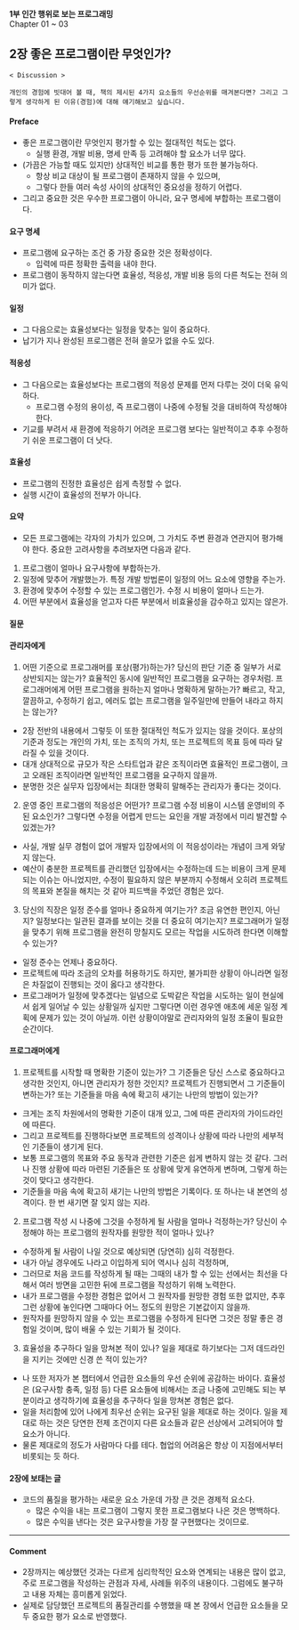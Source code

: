 **1부 인간 행위로 보는 프로그래밍**<br/>
Chapter 01 ~ 03

## 2장 좋은 프로그램이란 무엇인가?
```
< Discussion >

개인의 경험에 빗대어 볼 때, 책의 제시된 4가지 요소들의 우선순위를 매겨본다면? 그리고 그렇게 생각하게 된 이유(경험)에 대해 얘기해보고 싶습니다.
```

#### Preface
- 좋은 프로그램이란 무엇인지 평가할 수 있는 절대적인 척도는 없다.
  - 실행 환경, 개발 비용, 명세 만족 등 고려해야 할 요소가 너무 많다.
- (가끔은 가능할 때도 있지만) 상대적인 비교를 통한 평가 또한 불가능하다.
  - 항상 비교 대상이 될 프로그램이 존재하지 않을 수 있으며,
  - 그렇다 한들 여러 속성 사이의 상대적인 중요성을 정하기 어렵다.
- 그리고 중요한 것은 우수한 프로그램이 아니라, 요구 명세에 부합하는 프로그램이다.

#### 요구 명세
- 프로그램에 요구하는 조건 중 가장 중요한 것은 정확성이다.
  - 입력에 따른 정확한 출력을 내야 한다.
- 프로그램이 동작하지 않는다면 효율성, 적응성, 개발 비용 등의 다른 척도는 전혀 의미가 없다.

#### 일정
- 그 다음으로는 효율성보다는 일정을 맞추는 일이 중요하다.
- 납기가 지나 완성된 프로그램은 전혀 쓸모가 없을 수도 있다.

#### 적응성
- 그 다음으로는 효율성보다는 프로그램의 적응성 문제를 먼저 다루는 것이 더욱 유익하다.
  - 프로그램 수정의 용이성, 즉 프로그램이 나중에 수정될 것을 대비하여 작성해야 한다.
- 기교를 부려서 새 환경에 적응하기 어려운 프로그램 보다는 일반적이고 추후 수정하기 쉬운 프로그램이 더 낫다.

#### 효율성
- 프로그램의 진정한 효율성은 쉽게 측정할 수 없다.
- 실행 시간이 효율성의 전부가 아니다.

#### 요약
- 모든 프로그램에는 각자의 가치가 있으며, 그 가치도 주변 환경과 연관지어 평가해야 한다. 중요한 고려사항을 추려보자면 다음과 같다.
1. 프로그램이 얼마나 요구사항에 부합하는가.
2. 일정에 맞추어 개발했는가. 특정 개발 방법론이 일정의 어느 요소에 영향을 주는가.
3. 환경에 맞추어 수정할 수 있는 프로그램인가. 수정 시 비용이 얼마나 드는가.
4. 어떤 부분에서 효율성을 얻고자 다른 부분에서 비효율성을 감수하고 있지는 않은가.

#### 질문

#### 관리자에게
1. 어떤 기준으로 프로그래머를 포상(평가)하는가? 당신의 판단 기준 중 일부가 서로 상반되지는 않는가? 효율적인 동시에 일반적인 프로그램을 요구하는 경우처럼. 프로그래머에게 어떤 프로그램을 원하는지 얼마나 명확하게 말하는가? 빠르고, 작고, 깔끔하고, 수정하기 쉽고, 에러도 없는 프로그램을 일주일만에 만들어 내라고 하지는 않는가?
- 2장 전반의 내용에서 그렇듯 이 또한 절대적인 척도가 있지는 않을 것이다. 포상의 기준과 정도는 개인의 가치, 또는 조직의 가치, 또는 프로젝트의 목표 등에 따라 달라질 수 있을 것이다.
- 대개 상대적으로 규모가 작은 스타트업과 같은 조직이라면 효율적인 프로그램이, 크고 오래된 조직이라면 일반적인 프로그램을 요구하지 않을까.
- 분명한 것은 실무자 입장에서는 최대한 명확히 말해주는 관리자가 좋다는 것이다.

2. 운영 중인 프로그램의 적응성은 어떤가? 프로그램 수정 비용이 시스템 운영비의 주된 요소인가? 그렇다면 수정을 어렵게 만드는 요인을 개발 과정에서 미리 발견할 수 있겠는가?
- 사실, 개발 실무 경험이 없어 개발자 입장에서의 이 적응성이라는 개념이 크게 와닿지 않는다.
- 예산이 충분한 프로젝트를 관리했던 입장에서는 수정하는데 드는 비용이 크게 문제되는 이슈는 아니었지만, 수정이 필요하지 않은 부분까지 수정해서 오히려 프로젝트의 목표와 본질을 해치는 것 같아 피드백을 주었던 경험은 있다.

3. 당신의 직장은 일정 준수를 얼마나 중요하게 여기는가? 조금 유연한 편인지, 아닌지? 일정보다는 일관된 결과를 보이는 것을 더 중요히 여기는지? 프로그래머가 일정을 맞추기 위해 프로그램을 완전히 망칠지도 모르는 작업을 시도하려 한다면 이해할 수 있는가?
- 일정 준수는 언제나 중요하다.
- 프로젝트에 따라 조금의 오차를 허용하기도 하지만, 불가피한 상황이 아니라면 일정은 차질없이 진행되는 것이 옳다고 생각한다.
- 프로그래머가 일정에 맞추겠다는 일념으로 도박같은 작업을 시도하는 일이 현실에서 쉽게 일어날 수 있는 상황일까 싶지만 그렇다면 이런 경우엔 애초에 세운 일정 계획에 문제가 있는 것이 아닐까. 이런 상황이야말로 관리자와의 일정 조율이 필요한 순간이다.

#### 프로그래머에게
1. 프로젝트를 시작할 때 명확한 기준이 있는가? 그 기준들은 당신 스스로 중요하다고 생각한 것인지, 아니면 관리자가 정한 것인지? 프로젝트가 진행되면서 그 기준들이 변하는가? 또는 기준들을 마음 속에 확고히 새기는 나만의 방법이 있는가?
- 크게는 조직 차원에서의 명확한 기준이 대개 있고, 그에 따른 관리자의 가이드라인에 따른다.
- 그리고 프로젝트를 진행하다보면 프로젝트의 성격이나 상황에 따라 나만의 세부적인 기준들이 생기게 된다.
- 보통 프로그램의 목표와 주요 동작과 관련한 기준은 쉽게 변하지 않는 것 같다. 그러나 진행 상황에 따라 마련된 기준들은 또 상황에 맞게 유연하게 변하며, 그렇게 하는 것이 맞다고 생각한다.
- 기준들을 마음 속에 확고히 새기는 나만의 방법은 기록이다. 또 하나는 내 본연의 성격이다. 한 번 새기면 잘 잊지 않는 지라.

2. 프로그램 작성 시 나중에 그것을 수정하게 될 사람을 얼마나 걱정하는가? 당신이 수정해야 하는 프로그램의 원작자를 원망한 적이 얼마나 있나?
- 수정하게 될 사람이 나일 것으로 예상되면 (당연히) 심히 걱정한다.
- 내가 아닐 경우에도 나라고 이입하게 되어 역시나 심히 걱정하며,
- 그러므로 처음 코드를 작성하게 될 때는 그때의 내가 할 수 있는 선에서는 최선을 다해서 여러 방면을 고민한 뒤에 프로그램을 작성하기 위해 노력한다.
- 내가 프로그램을 수정한 경험은 없어서 그 원작자를 원망한 경험 또한 없지만, 추후 그런 상황에 놓인다면 그때마다 어느 정도의 원망은 기본값이지 않을까.
- 원작자를 원망하지 않을 수 있는 프로그램을 수정하게 된다면 그것은 정말 좋은 경험일 것이며, 많이 배울 수 있는 기회가 될 것이다.

3. 효율성을 추구하다 일을 망쳐본 적이 있나? 일을 제대로 하기보다는 그저 데드라인을 지키는 것에만 신경 쓴 적이 있는가?
- 나 또한 저자가 본 챕터에서 언급한 요소들의 우선 순위에 공감하는 바이다. 효율성은 (요구사항 충족, 일정 등) 다른 요소들에 비해서는 조금 나중에 고민해도 되는 부분이라고 생각하기에 효율성을 추구하다 일을 망쳐본 경험은 없다.
- 일을 처리함에 있어 나에게 최우선 순위는 요구된 일을 제대로 하는 것이다. 일을 제대로 하는 것은 당연한 전제 조건이지 다른 요소들과 같은 선상에서 고려되어야 할 요소가 아니다.
- 물론 제대로의 정도가 사람마다 다를 테다. 협업의 어려움은 항상 이 지점에서부터 비롯되는 듯 하다.

#### 2장에 보태는 글
- 코드의 품질을 평가하는 새로운 요소 가운데 가장 큰 것은 경제적 요소다.
  - 많은 수익을 내는 프로그램이 그렇지 못한 프로그램보다 나은 것은 명백하다.
  - 많은 수익을 낸다는 것은 요구사항을 가장 잘 구현했다는 것이므로.

---

#### Comment
- 2장까지는 예상했던 것과는 다르게 심리학적인 요소와 연계되는 내용은 많이 없고, 주로 프로그램을 작성하는 관점과 자세, 사례들 위주의 내용이다. 그럼에도 불구하고 내용 자체는 흥미롭게 읽었다.
- 실제로 담당했던 프로젝트의 품질관리를 수행했을 때 본 장에서 언급한 요소들을 모두 중요한 평가 요소로 반영했다.